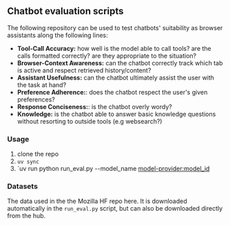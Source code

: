 ## Chatbot evaluation scripts

The following repository can be used to test chatbots' suitability as browser assistants along the following lines:
- **Tool-Call Accuracy:** how well is the model able to call tools? are the calls formatted correctly? are they appropriate to the situation?
- **Browser-Context Awareness:** can the chatbot correctly track which tab is active and respect retrieved history/content?
- **Assistant Usefulness:** can the chatbot ultimately assist the user with the task at hand?
- **Preference Adherence:**: does the chatbot respect the user's given preferences?
- **Response Conciseness:**: is the chatbot overly wordy?
- **Knowledge:** is the chatbot able to answer basic knowledge questions without resorting to outside tools (e.g websearch?)


### Usage
1. clone the repo
2. `uv sync`
3. `uv run python run_eval.py --model_name <model-provider:model_id>

### Datasets
The data used in the the Mozilla HF repo here. It is downloaded automatically in the `run_eval.py` script, but can also be downloaded directly from the hub.
